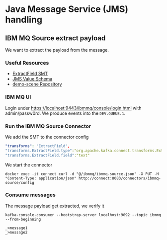# Java Message Service (JMS) handling

## IBM MQ Source extract payload

We want to extract the payload from the message.

### Useful Resources

* [ExtractField SMT](https://docs.confluent.io/platform/current/connect/transforms/extractfield.html#extractfield)
* [JMS Value Schema](https://docs.confluent.io/kafka-connectors/ibmmq-source/current/overview.html#io-confluent-connect-jms-value)
* [demo-scene Repository](https://github.com/confluentinc/demo-scene/tree/master/ibm-demo)

### IBM MQ UI

Login under [https://localhost:9443/ibmmq/console/login.html](https://localhost:9443/ibmmq/console/login.html) with admin/passw0rd.
We produce events into the `DEV.QUEUE.1`.

### Run the IBM MQ Source Connector

We add the SMT to the connector config
```yaml
"transforms": "ExtractField",
"transforms.ExtractField.type":"org.apache.kafka.connect.transforms.ExtractField$Value",
"transforms.ExtractField.field":"text"
```

We start the connector
```shell
docker exec -it connect curl -d "@/ibmmq/ibmmq-source.json" -X PUT -H "Content-Type: application/json" http://connect:8083/connectors/ibmmq-source/config
```

### Consume messages

The message payload get extracted, we verify it

```shell
kafka-console-consumer --bootstrap-server localhost:9092 --topic ibmmq --from-beginning

_>message1
_>message2
```

